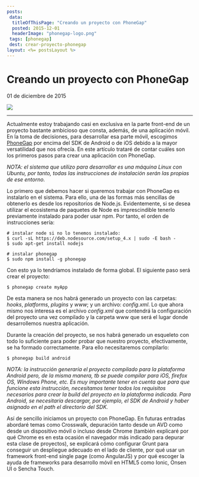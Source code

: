 ```yaml
---
posts:
 data:
  titleOfThisPage: "Creando un proyecto con PhoneGap"
  posted: 2015-12-01
  headerImage: "phonegap-logo.png"
 tags: [phonegap]
 dest: crear-proyecto-phonegap
layout: <%= postsLayout %>
---
```


# Creando un proyecto con PhoneGap

01 de diciembre de 2015

<img class="img-responsive img-border img-full" src="{{pathAssets}}img/phonegap-logo.png"/>

- - -

Actualmente estoy trabajando casi en exclusiva en la parte front-end de un proyecto bastante ambicioso que consta, además, de una aplicación móvil. En la toma de decisiones, para desarrollar esa parte móvil, escogimos [PhoneGap](http://phonegap.com/) por encima del SDK de Android o de iOS debido a la mayor versatilidad que nos ofrecía. En este artículo trataré de contar cuáles son los primeros pasos para crear una aplicación con PhoneGap.

*NOTA: el sistema que utilizo para desarrollar es una máquina Linux con Ubuntu, por tanto, todas las instrucciones de instalación serán las propias de ese entorno.*

Lo primero que debemos hacer si queremos trabajar con PhoneGap es instalarlo en el sistema. Para ello, una de las formas más sencillas de obtenerlo es desde los repositorios de Node.js. Evidentemente, si se desea utilizar el ecosistema de paquetes de Node es imprescindible tenerlo previamente instalado para poder usar npm. Por tanto, el orden de instrucciones sería:
```
# instalar node si no lo tenemos instalado:
$ curl -sL https://deb.nodesource.com/setup_4.x | sudo -E bash -
$ sudo apt-get install nodejs

# instalar phonegap
$ sudo npm install -g phonegap
```

Con esto ya lo tendríamos instalado de forma global. El siguiente paso será crear el proyecto:
```
$ phonegap create myApp
```

De esta manera se nos habrá generado un proyecto con las carpetas: *hooks*, *platforms*, *plugins* y *www*; y un archivo: *config.xml*. Lo que ahora mismo nos interesa es el archivo *config.xml* que contendrá la configuración del proyecto una vez compilado y la carpeta www que será el lugar donde desarrollemos nuestra aplicación.

Durante la creación del proyecto, se nos habrá generado un esqueleto con todo lo suficiente para poder probar que nuestro proyecto, efectivamente, se ha formado correctamente. Para ello necesitaremos compilarlo:

```
$ phonegap build android
```
*NOTA: la instrucción generaría el proyecto compilado para la plataforma Android pero, de la misma manera, tb se puede compilar para iOS, firefox OS, Windows Phone, etc. Es muy importante tener en cuenta que para que funcione esta instrucción, necesitamos tener todos los requisitos necesarios para crear la build del proyecto en la plataforma indicada. Para Android, se necesitaría descargar, por ejemplo, el SDK de Android y haber asignado en el path el directorio del SDK.*

Así de sencillo iniciamos un proyecto con PhoneGap. En futuras entradas abordaré temas como Crosswalk, depuración tanto desde un AVD como desde un dispositivo móvil o incluso desde Chrome (también explicaré por qué Chrome es en esta ocasión el navegador más indicado para depurar esta clase de proyectos), se explicará cómo configurar Grunt para conseguir un despliegue adecuado en el lado de cliente, por qué usar un framework front-end single page (como AngularJS) y por qué escoger la ayuda de frameworks para desarrollo móvil en HTML5 como Ionic, Onsen UI o Sencha Touch.